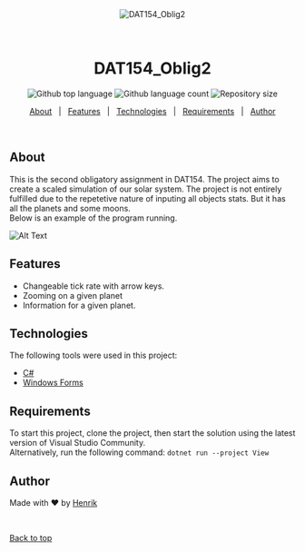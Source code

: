 <div align="center" id="top"> 
  <img src="./.github/app.gif" alt="DAT154_Oblig2" />

&#xa0;

</div>

<h1 align="center">DAT154_Oblig2</h1>

<p align="center">
  <img alt="Github top language" src="https://img.shields.io/github/languages/top/MrHencke/dat154_oblig2color=56BEB8">

  <img alt="Github language count" src="https://img.shields.io/github/languages/count/MrHencke/dat154_oblig2color=56BEB8">

  <img alt="Repository size" src="https://img.shields.io/github/repo-size/MrHencke/dat154_oblig2?color=56BEB8">
</p>

<p align="center">
  <a href="#about">About</a> &#xa0; | &#xa0; 
  <a href="#features">Features</a> &#xa0; | &#xa0;
  <a href="#technologies">Technologies</a> &#xa0; | &#xa0;
  <a href="#requirements">Requirements</a> &#xa0; | &#xa0;
  <a href="https://github.com/MrHencke" target="_blank">Author</a>
</p>

<br>

## About

This is the second obligatory assignment in DAT154. The project aims to create a scaled simulation of our solar system. The project is not entirely fulfilled due to the repetetive nature of inputing all objects stats. But it has all the planets and some moons.
<br>
Below is an example of the program running.
<br>

![Alt Text](/.github/example.gif)

## Features

-   Changeable tick rate with arrow keys.
-   Zooming on a given planet
-   Information for a given planet.

## Technologies

The following tools were used in this project:

-   [C#](https://docs.microsoft.com/en-us/dotnet/csharp/)
-   [Windows Forms](https://docs.microsoft.com/en-us/dotnet/desktop/winforms/overview/?view=netdesktop-6.0)

## Requirements

To start this project, clone the project, then start the solution using the latest version of Visual Studio Community.
<br>
Alternatively, run the following command: `dotnet run --project View`

## Author

Made with :heart: by <a href="https://github.com/MrHencke" target="_blank">Henrik</a>

&#xa0;

<a href="#top">Back to top</a>
